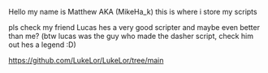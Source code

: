 Hello my name is Matthew AKA (MikeHa_k) this is where i store my scripts

pls check my friend Lucas hes a very good scripter and maybe even better than me? (btw lucas was the guy who made the dasher script, check him out hes a legend :D)

https://github.com/LukeLor/LukeLor/tree/main
